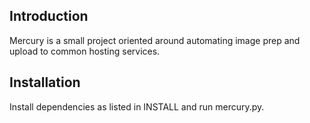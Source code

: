 Introduction
------------

Mercury is a small project oriented around automating image prep and upload to common
hosting services.

Installation
------------

Install dependencies as listed in INSTALL and run mercury.py.
